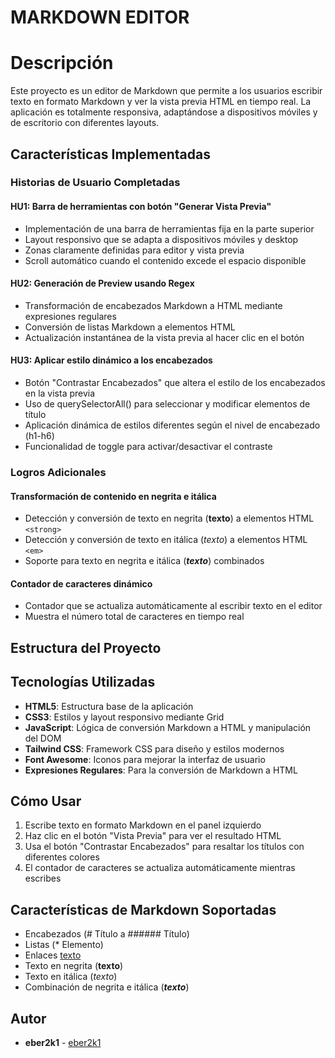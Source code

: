 # MARKDOWN EDITOR

# Descripción

Este proyecto es un editor de Markdown que permite a los usuarios escribir texto en formato Markdown y ver la vista previa HTML en tiempo real. La aplicación es totalmente responsiva, adaptándose a dispositivos móviles y de escritorio con diferentes layouts.

## Características Implementadas

### Historias de Usuario Completadas

#### HU1: Barra de herramientas con botón "Generar Vista Previa"
- Implementación de una barra de herramientas fija en la parte superior
- Layout responsivo que se adapta a dispositivos móviles y desktop
- Zonas claramente definidas para editor y vista previa
- Scroll automático cuando el contenido excede el espacio disponible

#### HU2: Generación de Preview usando Regex
- Transformación de encabezados Markdown a HTML mediante expresiones regulares
- Conversión de listas Markdown a elementos HTML
- Actualización instantánea de la vista previa al hacer clic en el botón

#### HU3: Aplicar estilo dinámico a los encabezados
- Botón "Contrastar Encabezados" que altera el estilo de los encabezados en la vista previa
- Uso de querySelectorAll() para seleccionar y modificar elementos de título
- Aplicación dinámica de estilos diferentes según el nivel de encabezado (h1-h6)
- Funcionalidad de toggle para activar/desactivar el contraste

### Logros Adicionales

#### Transformación de contenido en negrita e itálica
- Detección y conversión de texto en negrita (**texto**) a elementos HTML `<strong>`
- Detección y conversión de texto en itálica (*texto*) a elementos HTML `<em>`
- Soporte para texto en negrita e itálica (***texto***) combinados

#### Contador de caracteres dinámico
- Contador que se actualiza automáticamente al escribir texto en el editor
- Muestra el número total de caracteres en tiempo real

## Estructura del Proyecto

## Tecnologías Utilizadas

- **HTML5**: Estructura base de la aplicación
- **CSS3**: Estilos y layout responsivo mediante Grid
- **JavaScript**: Lógica de conversión Markdown a HTML y manipulación del DOM
- **Tailwind CSS**: Framework CSS para diseño y estilos modernos
- **Font Awesome**: Iconos para mejorar la interfaz de usuario
- **Expresiones Regulares**: Para la conversión de Markdown a HTML

## Cómo Usar

1. Escribe texto en formato Markdown en el panel izquierdo
2. Haz clic en el botón "Vista Previa" para ver el resultado HTML
3. Usa el botón "Contrastar Encabezados" para resaltar los títulos con diferentes colores
4. El contador de caracteres se actualiza automáticamente mientras escribes

## Características de Markdown Soportadas

- Encabezados (# Título a ###### Título)
- Listas (* Elemento)
- Enlaces [texto](url)
- Texto en negrita (**texto**)
- Texto en itálica (*texto*)
- Combinación de negrita e itálica (***texto***)

## Autor

- **eber2k1** - [eber2k1](https://github.com/eber2k1)